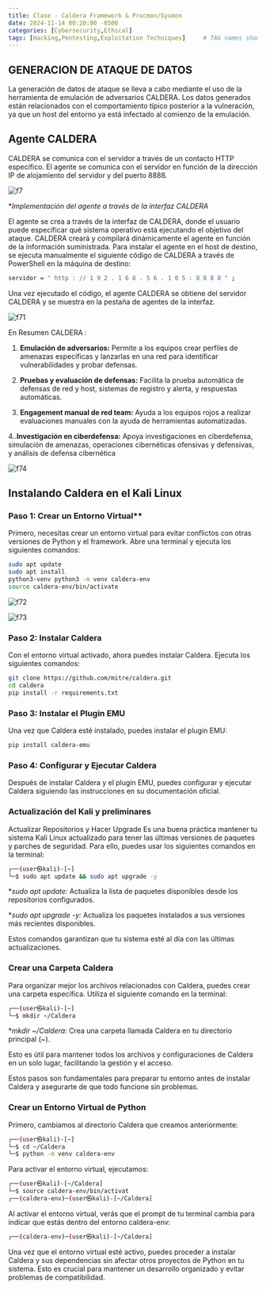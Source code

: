 ```yaml
---
title: Clase - Caldera Framework & Procmon/Sysmon
date: 2024-11-14 00:20:00 -0500
categories: [Cybersecurity,Ethical]
tags: [Hacking,Pentesting,Exploitation Techniques]     # TAG names should always be lowercase
---
```


<!-- <hr style="border: none; height: 10px; background-color: #003b00;" />

# <font color="#87CEEB">Examen Parcial.</font>

<hr style="border: none; height: 10px; background-color: #003b00;" /> -->

## GENERACION DE ATAQUE DE DATOS 
La generación de datos de ataque se lleva a cabo mediante el uso de la herramienta de emulación de adversarios CALDERA. Los datos generados están relacionados con el comportamiento típico posterior a la vulneración, ya que un host del entorno ya está infectado al comienzo de la emulación.

## Agente CALDERA
CALDERA se comunica con el servidor a través de un contacto HTTP específico. El agente se comunica con el
servidor en función de la dirección IP de alojamiento del servidor y del puerto 8888.

![f7](/assets/imagen/f7.png)

**Implementación del agente a través de la interfaz CALDERA*

El agente se crea a través de la interfaz de CALDERA, donde el usuario puede
especificar qué sistema operativo está ejecutando el objetivo del ataque. CALDERA
creará y compilará dinámicamente el agente en función de la información
suministrada. Para instalar el agente en el host de destino, se ejecuta manualmente
el siguiente código de CALDERA a través de PowerShell en la máquina de destino:

```bash
servidor = " http : // 1 9 2 . 1 6 8 . 5 6 . 1 0 5 : 8 8 8 8 " ;
```
Una vez ejecutado el código, el agente CALDERA se obtiene del servidor
CALDERA y se muestra en la pestaña de agentes de la interfaz.

![f71](/assets/imagen/f71.png)

En Resumen CALDERA : 
1. **Emulación de adversarios:** Permite a los equipos crear perfiles de amenazas específicas y lanzarlas en una red para identificar vulnerabilidades y probar defensas.

2. **Pruebas y evaluación de defensas:** Facilita la prueba automática de defensas de red y host, sistemas de registro y alerta, y respuestas automáticas.

3. **Engagement manual de red team:** Ayuda a los equipos rojos a realizar evaluaciones manuales con la ayuda de herramientas automatizadas.

4..**Investigación en ciberdefensa:** Apoya investigaciones en ciberdefensa, simulación de amenazas, operaciones cibernéticas ofensivas y defensivas, y análisis de defensa cibernética


![f74](/assets/imagen/f74.png)

## Instalando Caldera en el Kali Linux

### Paso 1: Crear un Entorno Virtual**
Primero, necesitas crear un entorno virtual para evitar conflictos con otras versiones de Python y el framework. Abre una terminal y ejecuta los siguientes comandos:

```bash
sudo apt update 
sudo apt install 
python3-venv python3 -m venv caldera-env 
source caldera-env/bin/activate 
```
![f72](/assets/imagen/f72.png)

![f73](/assets/imagen/f73.png)

### Paso 2: Instalar Caldera
Con el entorno virtual activado, ahora puedes instalar Caldera. Ejecuta los siguientes comandos:

```bash
git clone https://github.com/mitre/caldera.git 
cd caldera
pip install -r requirements.txt
```
### Paso 3: Instalar el Plugin EMU
Una vez que Caldera esté instalado, puedes instalar el plugin EMU:

```bash
pip install caldera-emu
```
### Paso 4: Configurar y Ejecutar Caldera
Después de instalar Caldera y el plugin EMU, puedes configurar y ejecutar Caldera siguiendo las instrucciones en su documentación oficial.


### Actualización del Kali y preliminares
Actualizar Repositorios y Hacer Upgrade
Es una buena práctica mantener tu sistema Kali Linux actualizado para tener las últimas versiones de paquetes y parches de seguridad. Para ello, puedes usar los siguientes comandos en la terminal:


```bash
┌──(user㉿kali)-[~]
└─$ sudo apt update && sudo apt upgrade -y
```
**sudo apt update:* Actualiza la lista de paquetes disponibles desde los repositorios configurados.

**sudo apt upgrade -y:* Actualiza los paquetes instalados a sus versiones más recientes disponibles.

Estos comandos garantizan que tu sistema esté al día con las últimas actualizaciones.

### Crear una Carpeta Caldera

Para organizar mejor los archivos relacionados con Caldera, puedes crear una carpeta específica. Utiliza el siguiente comando en la terminal:

```bash
┌──(user㉿kali)-[~]
└─$ mkdir ~/Caldera
```
**mkdir ~/Caldera:* Crea una carpeta llamada Caldera en tu directorio principal (~).

Esto es útil para mantener todos los archivos y configuraciones de Caldera en un solo lugar, facilitando la gestión y el acceso.

Estos pasos son fundamentales para preparar tu entorno antes de instalar Caldera y asegurarte de que todo funcione sin problemas.



### Crear un Entorno Virtual de Python
Primero, cambiamos al directorio Caldera que creamos anteriormente:

```bash
┌──(user㉿kali)-[~]
└─$ cd ~/Caldera
└─$ python -m venv caldera-env
```
Para activar el entorno virtual, ejecutamos:

```bash
┌──(user㉿kali)-[~/Caldera]
└─$ source caldera-env/bin/activat   
┌──(caldera-env)─(user㉿kali)-[~/Caldera]
```
Al activar el entorno virtual, verás que el prompt de tu terminal cambia para indicar que estás dentro del entorno caldera-env:
```bash
┌──(caldera-env)─(user㉿kali)-[~/Caldera]
```
Una vez que el entorno virtual esté activo, puedes proceder a instalar Caldera y sus dependencias sin afectar otros proyectos de Python en tu sistema. Esto es crucial para mantener un desarrollo organizado y evitar problemas de compatibilidad.

